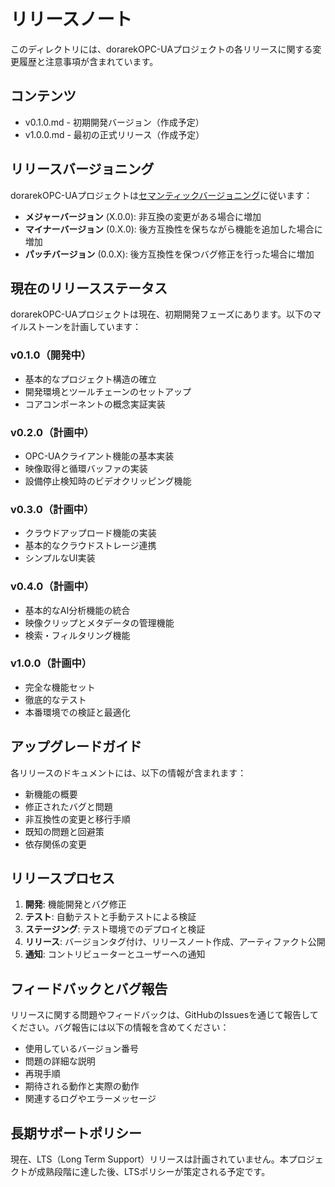 # リリースノート

このディレクトリには、dorarekOPC-UAプロジェクトの各リリースに関する変更履歴と注意事項が含まれています。

## コンテンツ

- v0.1.0.md - 初期開発バージョン（作成予定）
- v1.0.0.md - 最初の正式リリース（作成予定）

## リリースバージョニング

dorarekOPC-UAプロジェクトは[セマンティックバージョニング](https://semver.org/)に従います：

- **メジャーバージョン** (X.0.0): 非互換の変更がある場合に増加
- **マイナーバージョン** (0.X.0): 後方互換性を保ちながら機能を追加した場合に増加
- **パッチバージョン** (0.0.X): 後方互換性を保つバグ修正を行った場合に増加

## 現在のリリースステータス

dorarekOPC-UAプロジェクトは現在、初期開発フェーズにあります。以下のマイルストーンを計画しています：

### v0.1.0（開発中）

- 基本的なプロジェクト構造の確立
- 開発環境とツールチェーンのセットアップ
- コアコンポーネントの概念実証実装

### v0.2.0（計画中）

- OPC-UAクライアント機能の基本実装
- 映像取得と循環バッファの実装
- 設備停止検知時のビデオクリッピング機能

### v0.3.0（計画中）

- クラウドアップロード機能の実装
- 基本的なクラウドストレージ連携
- シンプルなUI実装

### v0.4.0（計画中）

- 基本的なAI分析機能の統合
- 映像クリップとメタデータの管理機能
- 検索・フィルタリング機能

### v1.0.0（計画中）

- 完全な機能セット
- 徹底的なテスト
- 本番環境での検証と最適化

## アップグレードガイド

各リリースのドキュメントには、以下の情報が含まれます：

- 新機能の概要
- 修正されたバグと問題
- 非互換性の変更と移行手順
- 既知の問題と回避策
- 依存関係の変更

## リリースプロセス

1. **開発**: 機能開発とバグ修正
2. **テスト**: 自動テストと手動テストによる検証
3. **ステージング**: テスト環境でのデプロイと検証
4. **リリース**: バージョンタグ付け、リリースノート作成、アーティファクト公開
5. **通知**: コントリビューターとユーザーへの通知

## フィードバックとバグ報告

リリースに関する問題やフィードバックは、GitHubのIssuesを通じて報告してください。バグ報告には以下の情報を含めてください：

- 使用しているバージョン番号
- 問題の詳細な説明
- 再現手順
- 期待される動作と実際の動作
- 関連するログやエラーメッセージ

## 長期サポートポリシー

現在、LTS（Long Term Support）リリースは計画されていません。本プロジェクトが成熟段階に達した後、LTSポリシーが策定される予定です。